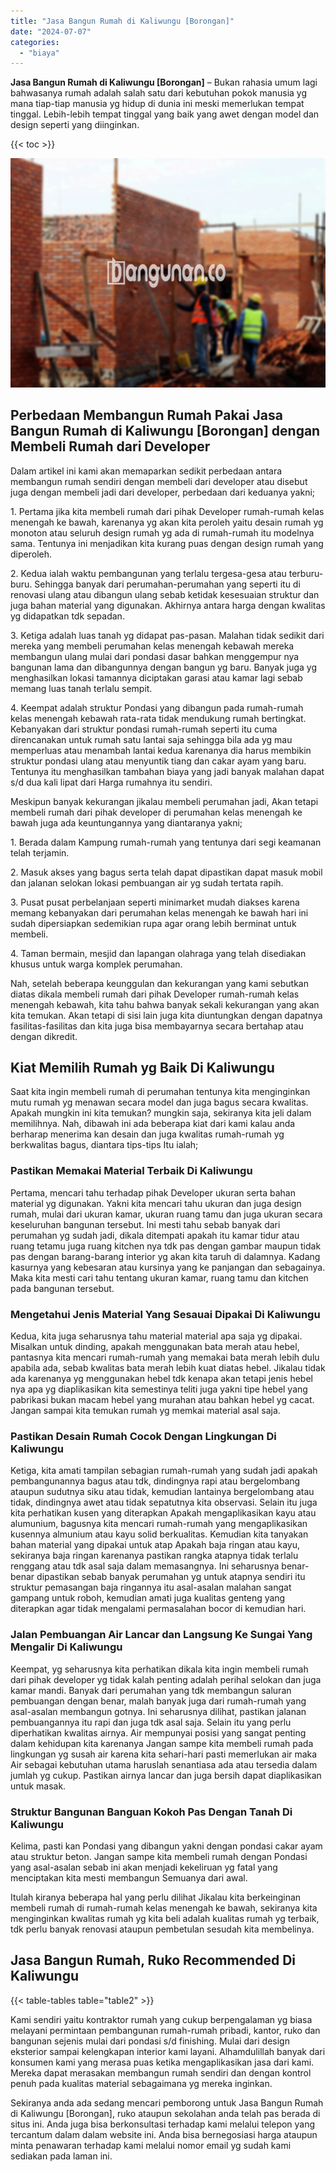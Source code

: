 ```yaml
---
title: "Jasa Bangun Rumah di Kaliwungu [Borongan]"
date: "2024-07-07"
categories: 
  - "biaya"
---
```


**Jasa Bangun Rumah di Kaliwungu \[Borongan\]** – Bukan rahasia umum lagi bahwasanya rumah adalah salah satu dari kebutuhan pokok manusia yg mana tiap-tiap manusia yg hidup di dunia ini meski memerlukan tempat tinggal. Lebih-lebih tempat tinggal yang baik yang awet dengan model dan design seperti yang diinginkan.

{{< toc >}}

![Jasa Bangun Rumah di Kaliwungu [Borongan]](/images/borong-bangunan-06.png)

## Perbedaan Membangun Rumah Pakai Jasa Bangun Rumah di Kaliwungu \[Borongan\] dengan Membeli Rumah dari Developer

Dalam artikel ini kami akan memaparkan sedikit perbedaan antara membangun rumah sendiri dengan membeli dari developer atau disebut juga dengan membeli jadi dari developer, perbedaan dari keduanya yakni;

1\. Pertama jika kita membeli rumah dari pihak Developer rumah-rumah kelas menengah ke bawah, karenanya yg akan kita peroleh yaitu desain rumah yg monoton atau seluruh design rumah yg ada di rumah-rumah itu modelnya sama. Tentunya ini menjadikan kita kurang puas dengan design rumah yang diperoleh.

2\. Kedua ialah waktu pembangunan yang terlalu tergesa-gesa atau terburu-buru. Sehingga banyak dari perumahan-perumahan yang seperti itu di renovasi ulang atau dibangun ulang sebab ketidak kesesuaian struktur dan juga bahan material yang digunakan. Akhirnya antara harga dengan kwalitas yg didapatkan tdk sepadan.

3\. Ketiga adalah luas tanah yg didapat pas-pasan. Malahan tidak sedikit dari mereka yang membeli perumahan kelas menengah kebawah mereka membangun ulang mulai dari pondasi dasar bahkan menggempur nya bangunan lama dan dibangunnya dengan bangun yg baru. Banyak juga yg menghasilkan lokasi tamannya diciptakan garasi atau kamar lagi sebab memang luas tanah terlalu sempit.

4\. Keempat adalah struktur Pondasi yang dibangun pada rumah-rumah kelas menengah kebawah rata-rata tidak mendukung rumah bertingkat. Kebanyakan dari struktur pondasi rumah-rumah seperti itu cuma direncanakan untuk rumah satu lantai saja sehingga bila ada yg mau memperluas atau menambah lantai kedua karenanya dia harus membikin struktur pondasi ulang atau menyuntik tiang dan cakar ayam yang baru. Tentunya itu menghasilkan tambahan biaya yang jadi banyak malahan dapat s/d dua kali lipat dari Harga rumahnya itu sendiri.

Meskipun banyak kekurangan jikalau membeli perumahan jadi, Akan tetapi membeli rumah dari pihak developer di perumahan kelas menengah ke bawah juga ada keuntungannya yang diantaranya yakni;

1\. Berada dalam Kampung rumah-rumah yang tentunya dari segi keamanan telah terjamin.

2\. Masuk akses yang bagus serta telah dapat dipastikan dapat masuk mobil dan jalanan selokan lokasi pembuangan air yg sudah tertata rapih.

3\. Pusat pusat perbelanjaan seperti minimarket mudah diakses karena memang kebanyakan dari perumahan kelas menengah ke bawah hari ini sudah dipersiapkan sedemikian rupa agar orang lebih berminat untuk membeli.

4\. Taman bermain, mesjid dan lapangan olahraga yang telah disediakan khusus untuk warga komplek perumahan.

Nah, setelah beberapa keunggulan dan kekurangan yang kami sebutkan diatas dikala membeli rumah dari pihak Developer rumah-rumah kelas menengah kebawah, kita tahu bahwa banyak sekali kekurangan yang akan kita temukan. Akan tetapi di sisi lain juga kita diuntungkan dengan dapatnya fasilitas-fasilitas dan kita juga bisa membayarnya secara bertahap atau dengan dikredit.

## Kiat Memilih Rumah yg Baik Di Kaliwungu

Saat kita ingin membeli rumah di perumahan tentunya kita menginginkan mutu rumah yg menawan secara model dan juga bagus secara kwalitas. Apakah mungkin ini kita temukan? mungkin saja, sekiranya kita jeli dalam memilihnya. Nah, dibawah ini ada beberapa kiat dari kami kalau anda berharap menerima kan desain dan juga kwalitas rumah-rumah yg berkwalitas bagus, diantara tips-tips Itu ialah;

### Pastikan Memakai Material Terbaik Di Kaliwungu

Pertama, mencari tahu terhadap pihak Developer ukuran serta bahan material yg digunakan. Yakni kita mencari tahu ukuran dan juga design rumah, mulai dari ukuran kamar, ukuran ruang tamu dan juga ukuran secara keseluruhan bangunan tersebut. Ini mesti tahu sebab banyak dari perumahan yg sudah jadi, dikala ditempati apakah itu kamar tidur atau ruang tetamu juga ruang kitchen nya tdk pas dengan gambar maupun tidak pas dengan barang-barang interior yg akan kita taruh di dalamnya. Kadang kasurnya yang kebesaran atau kursinya yang ke panjangan dan sebagainya. Maka kita mesti cari tahu tentang ukuran kamar, ruang tamu dan kitchen pada bangunan tersebut.

### Mengetahui Jenis Material Yang Sesauai Dipakai Di Kaliwungu

Kedua, kita juga seharusnya tahu material material apa saja yg dipakai. Misalkan untuk dinding, apakah menggunakan bata merah atau hebel, pantasnya kita mencari rumah-rumah yang memakai bata merah lebih dulu apabila ada, sebab kwalitas bata merah lebih kuat diatas hebel. Jikalau tidak ada karenanya yg menggunakan hebel tdk kenapa akan tetapi jenis hebel nya apa yg diaplikasikan kita semestinya teliti juga yakni tipe hebel yang pabrikasi bukan macam hebel yang murahan atau bahkan hebel yg cacat. Jangan sampai kita temukan rumah yg memkai material asal saja.

### Pastikan Desain Rumah Cocok Dengan Lingkungan Di Kaliwungu

Ketiga, kita amati tampilan sebagian rumah-rumah yang sudah jadi apakah pembangunannya bagus atau tdk, dindingnya rapi atau bergelombang ataupun sudutnya siku atau tidak, kemudian lantainya bergelombang atau tidak, dindingnya awet atau tidak sepatutnya kita observasi. Selain itu juga kita perhatikan kusen yang diterapkan Apakah mengaplikasikan kayu atau alumunium, bagusnya kita mencari rumah-rumah yang mengaplikasikan kusennya almunium atau kayu solid berkualitas. Kemudian kita tanyakan bahan material yang dipakai untuk atap Apakah baja ringan atau kayu, sekiranya baja ringan karenanya pastikan rangka atapnya tidak terlalu renggang atau tdk asal saja dalam memasangnya. Ini seharusnya benar-benar dipastikan sebab banyak perumahan yg untuk atapnya sendiri itu struktur pemasangan baja ringannya itu asal-asalan malahan sangat gampang untuk roboh, kemudian amati juga kualitas genteng yang diterapkan agar tidak mengalami permasalahan bocor di kemudian hari.

### Jalan Pembuangan Air Lancar dan Langsung Ke Sungai Yang Mengalir Di Kaliwungu

Keempat, yg seharusnya kita perhatikan dikala kita ingin membeli rumah dari pihak developer yg tidak kalah penting adalah perihal selokan dan juga kamar mandi. Banyak dari perumahan yang tdk membangun saluran pembuangan dengan benar, malah banyak juga dari rumah-rumah yang asal-asalan membangun gotnya. Ini seharusnya dilihat, pastikan jalanan pembuangannya itu rapi dan juga tdk asal saja. Selain itu yang perlu diperhatikan kwalitas airnya. Air mempunyai posisi yang sangat penting dalam kehidupan kita karenanya Jangan sampe kita membeli rumah pada lingkungan yg susah air karena kita sehari-hari pasti memerlukan air maka Air sebagai kebutuhan utama haruslah senantiasa ada atau tersedia dalam jumlah yg cukup. Pastikan airnya lancar dan juga bersih dapat diaplikasikan untuk masak.

### Struktur Bangunan Banguan Kokoh Pas Dengan Tanah Di Kaliwungu

Kelima, pasti kan Pondasi yang dibangun yakni dengan pondasi cakar ayam atau struktur beton. Jangan sampe kita membeli rumah dengan Pondasi yang asal-asalan sebab ini akan menjadi kekeliruan yg fatal yang menciptakan kita mesti membangun Semuanya dari awal.

Itulah kiranya beberapa hal yang perlu dilihat Jikalau kita berkeinginan membeli rumah di rumah-rumah kelas menengah ke bawah, sekiranya kita menginginkan kwalitas rumah yg kita beli adalah kualitas rumah yg terbaik, tdk perlu banyak renovasi ataupun pembetulan sesudah kita membelinya.

## Jasa Bangun Rumah, Ruko Recommended Di Kaliwungu

{{< table-tables table="table2" >}}

Kami sendiri yaitu kontraktor rumah yang cukup berpengalaman yg biasa melayani permintaan pembangunan rumah-rumah pribadi, kantor, ruko dan bangunan sejenis mulai dari pondasi s/d finishing. Mulai dari design eksterior sampai kelengkapan interior kami layani. Alhamdulillah banyak dari konsumen kami yang merasa puas ketika mengaplikasikan jasa dari kami. Mereka dapat merasakan membangun rumah sendiri dan dengan kontrol penuh pada kualitas material sebagaimana yg mereka inginkan.

Sekiranya anda ada sedang mencari pemborong untuk Jasa Bangun Rumah di Kaliwungu \[Borongan\], ruko ataupun sekolahan anda telah pas berada di situs ini. Anda juga bisa berkonsultasi terhadap kami melalui telepon yang tercantum dalam dalam website ini. Anda bisa bernegosiasi harga ataupun minta penawaran terhadap kami melalui nomor email yg sudah kami sediakan pada laman ini.
